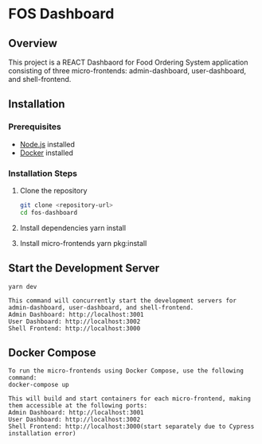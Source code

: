 # FOS Dashboard

## Overview

This project is a REACT Dashbaord for Food Ordering System application consisting of three micro-frontends: admin-dashboard, user-dashboard, and shell-frontend.

## Installation

### Prerequisites

- [Node.js](https://nodejs.org/) installed
- [Docker](https://www.docker.com/) installed

### Installation Steps

1. Clone the repository

   ```bash
   git clone <repository-url>
   cd fos-dashboard

   ```

2. Install dependencies
   yarn install

3. Install micro-frontends
   yarn pkg:install

## Start the Development Server

    yarn dev

    This command will concurrently start the development servers for admin-dashboard, user-dashboard, and shell-frontend.
    Admin Dashboard: http://localhost:3001
    User Dashboard: http://localhost:3002
    Shell Frontend: http://localhost:3000

## Docker Compose

    To run the micro-frontends using Docker Compose, use the following command:
    docker-compose up

    This will build and start containers for each micro-frontend, making them accessible at the following ports:
    Admin Dashboard: http://localhost:3001
    User Dashboard: http://localhost:3002
    Shell Frontend: http://localhost:3000(start separately due to Cypress installation error)
